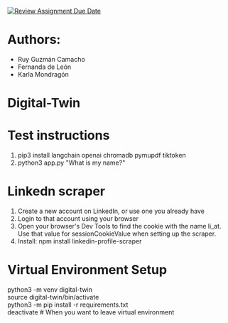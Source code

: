 [![Review Assignment Due Date](https://classroom.github.com/assets/deadline-readme-button-24ddc0f5d75046c5622901739e7c5dd533143b0c8e959d652212380cedb1ea36.svg)](https://classroom.github.com/a/cVeImKGm)

# Authors:
- Ruy Guzmán Camacho 
- Fernanda de León
- Karla Mondragón

# Digital-Twin

# Test instructions
1. pip3 install langchain openai chromadb pymupdf tiktoken
2. python3 app.py "What is my name?"

# Linkedn scraper
1. Create a new account on LinkedIn, or use one you already have
2. Login to that account using your browser
3. Open your browser's Dev Tools to find the cookie with the name li_at. Use that value for sessionCookieValue when setting up the scraper.
4. Install: npm install linkedin-profile-scraper

# Virtual Environment Setup

python3 -m venv digital-twin  </br>
source digital-twin/bin/activate </br>
python3 -m pip install -r requirements.txt </br>
deactivate # When you want to leave virtual environment 
